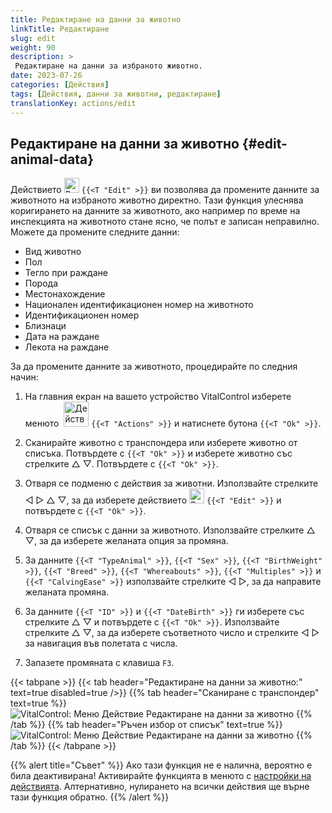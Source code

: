 ```yaml
---
title: Редактиране на данни за животно
linkTitle: Редактиране
slug: edit
weight: 90
description: >
 Редактиране на данни за избраното животно.
date: 2023-07-26
categories: [Действия]
tags: [Действия, данни за животни, редактиране]
translationKey: actions/edit
---
```


## Редактиране на данни за животно {#edit-animal-data}

Действието <img src="/icons/actions/edit.svg" width="24" align="bottom" alt="Редактиране" /> `{{<T "Edit" >}}` ви позволява да промените данните за животното на избраното животно директно. Тази функция улеснява коригирането на данните за животното, ако например по време на инспекцията на животното стане ясно, че полът е записан неправилно. Можете да промените следните данни:

- Вид животно
- Пол
- Тегло при раждане
- Порода
- Местонахождение
- Национален идентификационен номер на животното
- Идентификационен номер
- Близнаци
- Дата на раждане
- Лекота на раждане

За да промените данните за животното, процедирайте по следния начин:

1. На главния екран на вашето устройство VitalControl изберете менюто &nbsp;<img src="/icons/actions.svg" width="40" align="bottom" alt="Действия" /> `{{<T "Actions" >}}` и натиснете бутона `{{<T "Ok" >}}`.

2. Сканирайте животно с транспондера или изберете животно от списъка. Потвърдете с `{{<T "Ok" >}}` и изберете животно със стрелките △ ▽. Потвърдете с `{{<T "Ok" >}}`.

3. Отваря се подменю с действия за животни. Използвайте стрелките ◁ ▷ △ ▽, за да изберете действието <img src="/icons/actions/edit.svg" width="24" align="bottom" alt="Редактиране" /> `{{<T "Edit" >}}` и потвърдете с `{{<T "Ok" >}}`.

4. Отваря се списък с данни за животното. Използвайте стрелките △ ▽, за да изберете желаната опция за промяна.

5. За данните `{{<T "TypeAnimal" >}}`, `{{<T "Sex" >}}`, `{{<T "BirthWeight" >}}`, `{{<T "Breed" >}}`, `{{<T "Whereabouts" >}}`, `{{<T "Multiples" >}}` и `{{<T "CalvingEase" >}}` използвайте стрелките ◁ ▷, за да направите желаната промяна.

6. За данните `{{<T "ID" >}}` и `{{<T "DateBirth" >}}` ги изберете със стрелките △ ▽ и потвърдете с `{{<T "Ok" >}}`. Използвайте стрелките △ ▽, за да изберете съответното число и стрелките ◁ ▷ за навигация във полетата с числа.

7. Запазете промяната с клавиша `F3`.

{{< tabpane >}}
{{< tab header="Редактиране на данни за животно:" text=true disabled=true />}}
{{% tab header="Сканиране с транспондер" text=true %}}
![VitalControl: Меню Действие Редактиране на данни за животно](../images/edit-scan.png "Редактиране на данни за животно")
{{% /tab %}}
{{% tab header="Ръчен избор от списък" text=true %}}
![VitalControl: Меню Действие Редактиране на данни за животно](../images/edit.png "Редактиране на данни за животно")
{{% /tab %}}
{{< /tabpane >}}

{{% alert title="Съвет" %}}
Ако тази функция не е налична, вероятно е била деактивирана! Активирайте функцията в менюто с [настройки на действията](../setting/). Алтернативно, нулирането на всички действия ще върне тази функция обратно.
{{% /alert %}}
